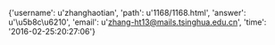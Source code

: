 {'username': u'zhanghaotian', 'path': u'1168/1168.html', 'answer': u'\u5b8c\u6210', 'email': u'zhang-ht13@mails.tsinghua.edu.cn', 'time': '2016-02-25:20:27:06'}